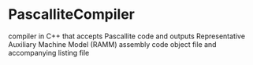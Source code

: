 # PascalliteCompiler
compiler in C++ that accepts Pascallite code and outputs Representative Auxiliary Machine Model (RAMM) assembly code object file and accompanying listing file
